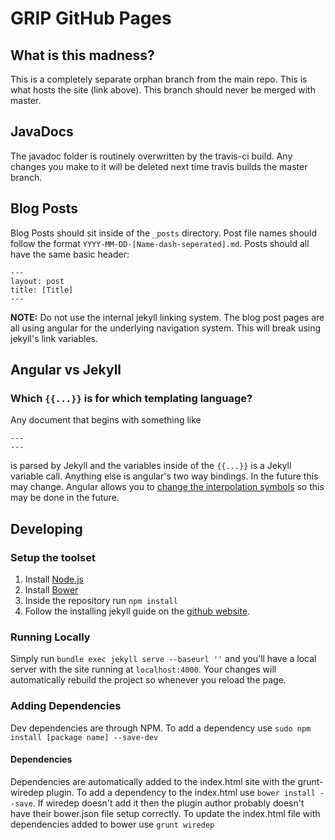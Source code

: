 # GRIP GitHub Pages

## What is this madness?
This is a completely separate orphan branch from the main repo.
This is what hosts the site (link above).
This branch should never be merged with master.

## JavaDocs
The javadoc folder is routinely overwritten by the travis-ci build.
Any changes you make to it will be deleted next time travis builds the master branch.

## Blog Posts
Blog Posts should sit inside of the `_posts` directory.
Post file names should follow the format `YYYY-MM-DD-[Name-dash-seperated].md`.
Posts should all have the same basic header:
```
---
layout: post
title: [Title]
---
```

<b>NOTE:</b> Do not use the internal jekyll linking system.
The blog post pages are all using angular for the underlying
navigation system. This will break using jekyll's link variables.

## Angular vs Jekyll
### Which `{{...}}` is for which templating language?
Any document that begins with something like
```
---
---
```
is parsed by Jekyll and the variables inside of the `{{...}}` is a Jekyll variable call.
Anything else is angular's two way bindings.
In the future this may change. Angular allows you to [change the interpolation symbols](https://docs.angularjs.org/api/ng/provider/$interpolateProvider) so this may be done in the future.

## Developing

### Setup the toolset

 1. Install [Node.js](http://nodejs.org/)
 2. Install [Bower](http://bower.io/)
 3. Inside the repository run `npm install`
 4. Follow the installing jekyll guide on the [github website](https://help.github.com/articles/using-jekyll-with-pages/#installing-jekyll).

### Running Locally

Simply run `bundle exec jekyll serve --baseurl ''` and you'll have a local server with the site running at
`localhost:4000`.
Your changes will automatically rebuild the project so whenever you reload the page.

### Adding Dependencies

Dev dependencies are through NPM. To add a dependency use `sudo npm install [package name] --save-dev`

#### Dependencies

Dependencies are automatically added to the index.html site with the grunt-wiredep plugin.
To add a dependency to the index.html use `bower install --save`. If wiredep doesn't add it
then the plugin author probably doesn't have their bower.json file setup correctly.
To update the index.html file with dependencies added to bower use `grunt wiredep`
